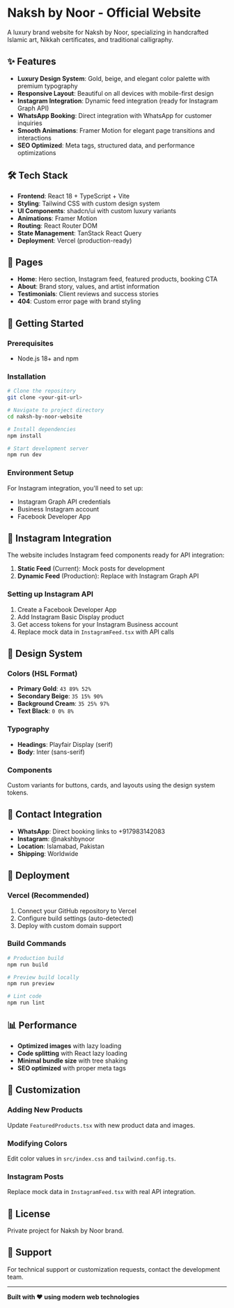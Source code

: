 # Naksh by Noor - Official Website

A luxury brand website for Naksh by Noor, specializing in handcrafted Islamic art, Nikkah certificates, and traditional calligraphy.

## ✨ Features

- **Luxury Design System**: Gold, beige, and elegant color palette with premium typography
- **Responsive Layout**: Beautiful on all devices with mobile-first design
- **Instagram Integration**: Dynamic feed integration (ready for Instagram Graph API)
- **WhatsApp Booking**: Direct integration with WhatsApp for customer inquiries
- **Smooth Animations**: Framer Motion for elegant page transitions and interactions
- **SEO Optimized**: Meta tags, structured data, and performance optimizations

## 🛠 Tech Stack

- **Frontend**: React 18 + TypeScript + Vite
- **Styling**: Tailwind CSS with custom design system
- **UI Components**: shadcn/ui with custom luxury variants
- **Animations**: Framer Motion
- **Routing**: React Router DOM
- **State Management**: TanStack React Query
- **Deployment**: Vercel (production-ready)

## 📄 Pages

- **Home**: Hero section, Instagram feed, featured products, booking CTA
- **About**: Brand story, values, and artist information  
- **Testimonials**: Client reviews and success stories
- **404**: Custom error page with brand styling

## 🚀 Getting Started

### Prerequisites
- Node.js 18+ and npm

### Installation

```bash
# Clone the repository
git clone <your-git-url>

# Navigate to project directory
cd naksh-by-noor-website

# Install dependencies
npm install

# Start development server
npm run dev
```

### Environment Setup

For Instagram integration, you'll need to set up:
- Instagram Graph API credentials
- Business Instagram account
- Facebook Developer App

## 📱 Instagram Integration

The website includes Instagram feed components ready for API integration:

1. **Static Feed** (Current): Mock posts for development
2. **Dynamic Feed** (Production): Replace with Instagram Graph API

### Setting up Instagram API

1. Create a Facebook Developer App
2. Add Instagram Basic Display product
3. Get access tokens for your Instagram Business account
4. Replace mock data in `InstagramFeed.tsx` with API calls

## 🎨 Design System

### Colors (HSL Format)
- **Primary Gold**: `43 89% 52%`
- **Secondary Beige**: `35 15% 90%` 
- **Background Cream**: `35 25% 97%`
- **Text Black**: `0 0% 8%`

### Typography
- **Headings**: Playfair Display (serif)
- **Body**: Inter (sans-serif)

### Components
Custom variants for buttons, cards, and layouts using the design system tokens.

## 📧 Contact Integration

- **WhatsApp**: Direct booking links to +917983142083
- **Instagram**: @nakshbynoor
- **Location**: Islamabad, Pakistan
- **Shipping**: Worldwide

## 🚀 Deployment

### Vercel (Recommended)

1. Connect your GitHub repository to Vercel
2. Configure build settings (auto-detected)
3. Deploy with custom domain support

### Build Commands
```bash
# Production build
npm run build

# Preview build locally  
npm run preview

# Lint code
npm run lint
```

## 📊 Performance

- **Optimized images** with lazy loading
- **Code splitting** with React lazy loading
- **Minimal bundle size** with tree shaking
- **SEO optimized** with proper meta tags

## 🔧 Customization

### Adding New Products
Update `FeaturedProducts.tsx` with new product data and images.

### Modifying Colors
Edit color values in `src/index.css` and `tailwind.config.ts`.

### Instagram Posts
Replace mock data in `InstagramFeed.tsx` with real API integration.

## 📝 License

Private project for Naksh by Noor brand.

## 🤝 Support

For technical support or customization requests, contact the development team.

---

**Built with ❤️ using modern web technologies**